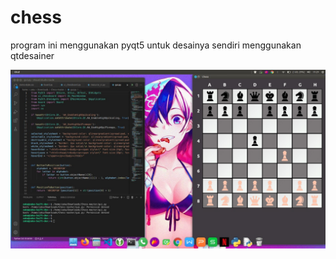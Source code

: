 # chess
program ini menggunakan pyqt5 
untuk desainya sendiri menggunakan qtdesainer 

![gambar_game](https://github.com/Msalisianto190027/chess/blob/main/chess.jpeg)
